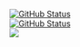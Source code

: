 
[![GitHub Status](https://github-readme-stats.vercel.app/api?username=arshiamidos&&show_icons=true&theme=tokyonight)](https://arshiamidos.github.io)     
[![GitHub Status](https://github-readme-stats.vercel.app/api/top-langs?username=arshiamidos&theme=dark)](https://arshiamidos.github.io)     
<a href="https://arshiamidos.github.io">
    <img src="https://komarev.com/ghpvc/?username=arshiamidos">
</a>
